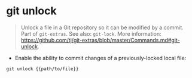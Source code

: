 # git unlock

> Unlock a file in a Git repository so it can be modified by a commit.
> Part of `git-extras`.
> See also: `git-lock`.
> More information: <https://github.com/tj/git-extras/blob/master/Commands.md#git-unlock>.

- Enable the ability to commit changes of a previously-locked local file:

`git unlock {{path/to/file}}`
